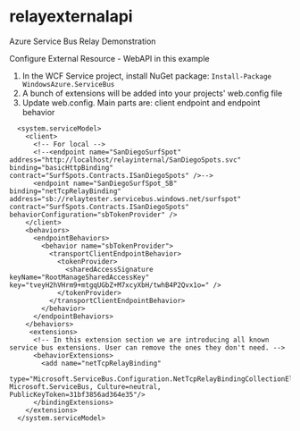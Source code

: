 # relayexternalapi
Azure Service Bus Relay Demonstration

Configure External Resource - WebAPI in this example

1.  In the WCF Service project, install NuGet package:  ``` Install-Package WindowsAzure.ServiceBus ```
2.  A bunch of extensions will be added into your projects' web.config file
3.  Update web.config.  Main parts are: client endpoint and endpoint behavior

```
  <system.serviceModel>
    <client>
      <!-- For local -->
      <!--<endpoint name="SanDiegoSurfSpot" address="http://localhost/relayinternal/SanDiegoSpots.svc" binding="basicHttpBinding" contract="SurfSpots.Contracts.ISanDiegoSpots" />-->
      <endpoint name="SanDiegoSurfSpot_SB" binding="netTcpRelayBinding" address="sb://relaytester.servicebus.windows.net/surfspot" contract="SurfSpots.Contracts.ISanDiegoSpots" behaviorConfiguration="sbTokenProvider" />
    </client>
    <behaviors>
      <endpointBehaviors>
        <behavior name="sbTokenProvider">
          <transportClientEndpointBehavior>
            <tokenProvider>
              <sharedAccessSignature keyName="RootManageSharedAccessKey" key="tveyH2hVHrm9+mtgqUGbZ+M7xcyXbH/twhB4P2Qvx1o=" />
            </tokenProvider>
          </transportClientEndpointBehavior>
        </behavior>
      </endpointBehaviors>
    </behaviors>
     <extensions>
      <!-- In this extension section we are introducing all known service bus extensions. User can remove the ones they don't need. -->
      <behaviorExtensions>
        <add name="netTcpRelayBinding"
          type="Microsoft.ServiceBus.Configuration.NetTcpRelayBindingCollectionElement, Microsoft.ServiceBus, Culture=neutral, PublicKeyToken=31bf3856ad364e35"/>
      </bindingExtensions>
    </extensions>
  </system.serviceModel>
```
